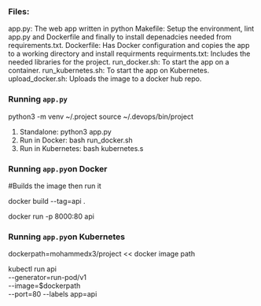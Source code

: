 [![<mohammedx3>](https://circleci.com/gh/mohammedx3/project.svg?style=svg)](https://app.circleci.com/pipelines/github/mohammedx3/project)
  
### Files:
app.py: The web app written in python
Makefile: Setup the environment, lint app.py and Dockerfile and finally to install depenadcies needed from requirements.txt.
Dockerfile: Has Docker configuration and copies the app to a working directory and install requirments
requirments.txt: Includes the needed libraries for the project.
run_docker.sh: To start the app on a container.
run_kubernetes.sh: To start the app on Kubernetes.
upload_docker.sh: Uploads the image to a docker hub repo.

### Running `app.py`

python3 -m venv ~/.project
source ~/.devops/bin/project

1. Standalone:  python3 app.py
2. Run in Docker:  bash run_docker.sh
3. Run in Kubernetes:  bash kubernetes.s


### Running `app.py`on Docker
#Builds the image then run it

docker build --tag=api .

docker run -p 8000:80 api

### Running `app.py`on Kubernetes
dockerpath=mohammedx3/project << docker image path

kubectl run api\
    --generator=run-pod/v1\
    --image=$dockerpath\
    --port=80 --labels app=api
